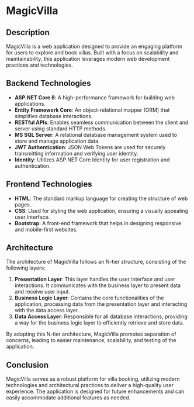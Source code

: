 # MagicVilla

## Description
MagicVilla is a web application designed to provide an engaging platform for users to explore and book villas. Built with a focus on scalability and maintainability, this application leverages modern web development practices and technologies.

## Backend Technologies
- **ASP.NET Core 8**: A high-performance framework for building web applications.
- **Entity Framework Core**: An object-relational mapper (ORM) that simplifies database interactions.
- **RESTful APIs**: Enables seamless communication between the client and server using standard HTTP methods.
- **MS SQL Server**: A relational database management system used to store and manage application data.
- **JWT Authentication**: JSON Web Tokens are used for securely transmitting information and verifying user identity.
- **Identity**: Utilizes ASP.NET Core Identity for user registration and authentication.

## Frontend Technologies
- **HTML**: The standard markup language for creating the structure of web pages.
- **CSS**: Used for styling the web application, ensuring a visually appealing user interface.
- **Bootstrap**: A front-end framework that helps in designing responsive and mobile-first websites.

## Architecture
The architecture of MagicVilla follows an N-tier structure, consisting of the following layers:

1. **Presentation Layer**: This layer handles the user interface and user interactions. It communicates with the business layer to present data and receive user input.
2. **Business Logic Layer**: Contains the core functionalities of the application, processing data from the presentation layer and interacting with the data access layer.
3. **Data Access Layer**: Responsible for all database interactions, providing a way for the business logic layer to efficiently retrieve and store data.

By adopting this N-tier architecture, MagicVilla promotes separation of concerns, leading to easier maintenance, scalability, and testing of the application.

## Conclusion
MagicVilla serves as a robust platform for villa booking, utilizing modern technologies and architectural practices to deliver a high-quality user experience. The application is designed for future enhancements and can easily accommodate additional features as needed.
